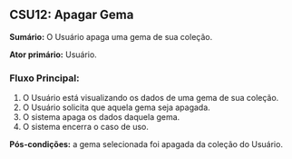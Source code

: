 ## CSU12: Apagar Gema

**Sumário:** O Usuário apaga uma gema de sua coleção.

**Ator primário:** Usuário.

### Fluxo Principal:
1. O Usuário está visualizando os dados de uma gema de sua coleção.
2. O Usuário solicita que aquela gema seja apagada.
3. O sistema apaga os dados daquela gema.
4. O sistema encerra o caso de uso.

**Pós-condições:** a gema selecionada foi apagada da coleção do Usuário.
